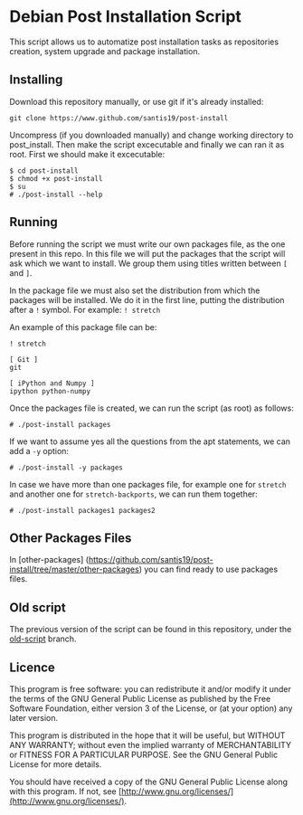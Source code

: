 # Debian Post Installation Script

This script allows us to automatize post installation tasks as repositories
creation, system upgrade and package installation.

## Installing

Download this repository manually, or use git if it's already installed:

```
git clone https://www.github.com/santis19/post-install
```

Uncompress (if you downloaded manually) and change working directory to
post_install.
Then make the script excecutable and finally we can ran it as root.
First we should make it excecutable:

```
$ cd post-install
$ chmod +x post-install
$ su
# ./post-install --help
```

## Running

Before running the script we must write our own packages file, as the one
present in this repo.
In this file we will put the packages that the script will ask which we want
to install.
We group them using titles written between `[` and `]`.

In the package file we must also set the distribution from which the packages
will be installed.
We do it in the first line, putting the distribution after a `!` symbol.
For example: `! stretch`

An example of this package file can be:

```
! stretch

[ Git ]
git

[ iPython and Numpy ]
ipython python-numpy
```

Once the packages file is created, we can run the script (as root) as follows:

```
# ./post-install packages
```

If we want to assume yes all the questions from the apt statements, we can add
a `-y` option:

```
# ./post-install -y packages
```

In case we have more than one packages file, for example one for `stretch` and
another one for `stretch-backports`, we can run them together:

```
# ./post-install packages1 packages2
```

## Other Packages Files

In [other-packages]
(https://github.com/santis19/post-install/tree/master/other-packages) you can
find ready to use packages files.


## Old script

The previous version of the script can be found in this repository, under the [old-script](https://github.com/santis19/post-install/tree/old-script) branch.


## Licence

This program is free software: you can redistribute it and/or modify
it under the terms of the GNU General Public License as published by
the Free Software Foundation, either version 3 of the License, or
(at your option) any later version.

This program is distributed in the hope that it will be useful,
but WITHOUT ANY WARRANTY; without even the implied warranty of
MERCHANTABILITY or FITNESS FOR A PARTICULAR PURPOSE.  See the
GNU General Public License for more details.

You should have received a copy of the GNU General Public License
along with this program.
If not, see [http://www.gnu.org/licenses/](http://www.gnu.org/licenses/).
